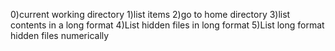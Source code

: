 0)current working directory
1)list items
2)go to home directory
3)list contents in a long format
4)List hidden files in long format
5)List long format hidden files numerically
